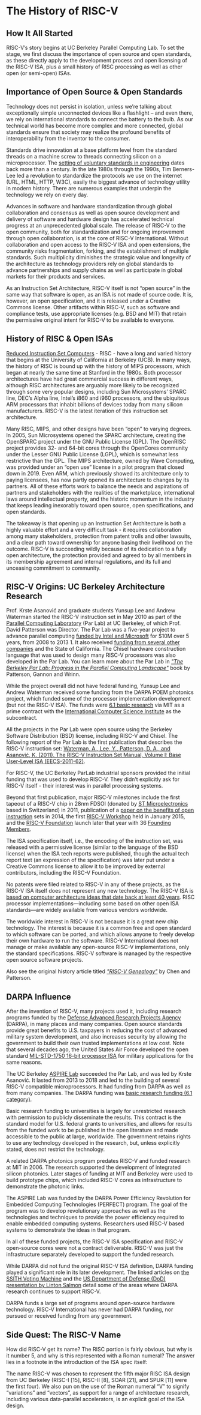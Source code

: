 # The History of RISC-V
## How It All Started
RISC-V’s story begins at UC Berkeley Parallel Computing Lab. To set the stage, we first discuss the importance of open source and open standards, as these directly apply to the development process and open licensing of the RISC-V ISA, plus a small history of RISC processing as well as other open (or semi-open) ISAs. 

## Importance of Open Source & Open Standards
Technology does not persist in isolation, unless we’re talking about exceptionally simple unconnected devices like a flashlight – and even there, we rely on international standards to connect the battery to the bulb. As our technical world has become more complex and more connected, global standards ensure that society may realize the profound benefits of interoperability from the inventor to the consumer.

Standards drive innovation at a base platform level from the standard threads on a machine screw to threads connecting silicon on a microprocessor. The [setting of voluntary standards in engineering](https://www.iec.ch/history/how-why-iec-was-started) dates back more than a century. In the late 1980s through the 1990s, Tim Berners-Lee led a revolution to standardize the protocols we use on the internet (URL, HTML, HTTP, W3C), easily the biggest advance of technology utility in modern history. There are numerous examples that underpin the technology we rely on every day.

Advances in software and hardware standardization through global collaboration and consensus as well as open source development and delivery of software and hardware design has accelerated technical progress at an unprecedented global scale. The release of RISC-V to the open community, both for standardization and for ongoing improvement through open collaboration, is at the core of RISC-V International. Without collaboration and open access to the RISC-V ISA and open extensions, the community risks fragmentation, forking, and the establishment of multiple standards. Such multiplicity diminishes the strategic value and longevity of the architecture as technology providers rely on global standards to advance partnerships and supply chains as well as participate in global markets for their products and services.

As an Instruction Set Architecture, RISC-V itself is not “open source” in the same way that software is open, as an ISA is not made of source code. It is, however, an open specification, and it is released under a Creative Commons license. Other artifacts within RISC-V, such as software and compliance tests, use appropriate licenses (e.g. BSD and MIT) that retain the permissive original intent for RISC-V to be available to everyone.

## History of RISC & Open ISAs
[Reduced Instruction Set Computers](https://en.wikipedia.org/wiki/Reduced_instruction_set_computer) - RISC - have a long and varied history that begins at the University of California at Berkeley (UCB). In many ways, the history of RISC is bound up with the history of MIPS processors, which began at nearly the same time at Stanford in the 1980s. Both processor architectures have had great commercial success in different ways, although RISC architectures are arguably more likely to be recognized through some very popular designs, including Sun Microsystems’ SPARC line, DEC’s Alpha line, Intel’s i860 and i960 processors, and the ubiquitous ARM processors that inhabit billions of devices today from many silicon manufacturers. RISC-V is the latest iteration of this instruction set architecture.

Many RISC, MIPS, and other designs have been “open” to varying degrees. In 2005, Sun Microsystems opened the SPARC architecture, creating the OpenSPARC project under the GNU Public License (GPL). The OpenRISC project provides 32- and 64-bit cores through the OpenCores community under the Lesser GNU Public License (LGPL), which is somewhat less restrictive than the GPL. The MIPS architecture, owned by Wave Computing, was provided under an “open use” license in a pilot program that closed down in 2019. Even ARM, which previously showed its architecture only to paying licensees, has now partly opened its architecture to changes by its partners. All of these efforts work to balance the needs and aspirations of partners and stakeholders with the realities of the marketplace, international laws around intellectual property, and the historic momentum in the industry that keeps leading inexorably toward open source, open specifications, and open standards.

The takeaway is that opening up an Instruction Set Architecture is both a highly valuable effort and a very difficult task - it requires collaboration among many stakeholders, protection from patent trolls and other lawsuits, and a clear path toward ownership for anyone basing their livelihood on the outcome. RISC-V is succeeding wildly because of its dedication to a fully open architecture, the protection provided and agreed to by all members in its membership agreement and internal regulations, and its full and unceasing commitment to community.

## RISC-V Origins: UC Berkeley Architecture Research
Prof. Krste Asanović and graduate students Yunsup Lee and Andrew Waterman started the RISC-V instruction set in May 2010 as part of the [Parallel Computing Laboratory](https://parlab.eecs.berkeley.edu/) (Par Lab) at UC Berkeley, of which Prof. David Patterson was Director. The Par Lab was a five-year project to advance parallel computing [funded by Intel and Microsoft](https://parlab.eecs.berkeley.edu/sponsors) for $10M over 5 years, from 2008 to 2013 1. It also received [funding from several other companies](https://parlab.eecs.berkeley.edu/sponsors) and the State of California. The Chisel hardware construction language that was used to design many RISC-V processors was also developed in the Par Lab. You can learn more about the Par Lab in [*"The Berkeley Par Lab: Progress in the Parallel Computing Landscape"*](https://www.amazon.com/Berkeley-Par-Lab-Computing-Landscape-ebook/dp/B00EQM51I4?) book by Patterson, Gannon and Wrinn.

While the project overall did not have federal funding, Yunsup Lee and Andrew Waterman received some funding from the DARPA POEM photonics project, which funded some of the processor implementation development (but not the RISC-V ISA). The funds were [6.1 basic research](https://www.rand.org/content/dam/rand/pubs/monograph_reports/MR1194/MR1194.appb.pdf) via MIT as a prime contract with the [International Computer Science Institute](http://www.icsi.berkeley.edu/icsi/) as the subcontract.

All the projects in the Par Lab were open source using the Berkeley Software Distribution (BSD) license, including RISC-V and Chisel. The following report of the Par Lab is the first publication that describes the RISC-V instruction set: [Waterman, A., Lee, Y., Patterson, D. A., and Asanović, K. (2011). The RISC-V Instruction Set Manual, Volume I: Base User-Level ISA (EECS-2011-62)](https://www2.eecs.berkeley.edu/Pubs/TechRpts/2011/EECS-2011-62.pdf).

For RISC-V, the UC Berkeley ParLab industrial sponsors provided the initial funding that was used to develop RISC-V. They didn’t explicitly ask for RISC-V itself - their interest was in parallel processing systems.

Beyond that first publication, major RISC-V milestones include the first tapeout of a RISC-V chip in 28nm FDSOI (donated by [ST Microelectronics](https://www.st.com/content/st_com/en/about/st_company_information/who-we-are.html) based in Switzerland) in 2011, publication of a [paper on the benefits of open instruction](https://www2.eecs.berkeley.edu/Pubs/TechRpts/2014/EECS-2014-146.pdf) sets in 2014, the first [RISC-V Workshop](https://live-risc-v.pantheonsite.io/proceedings/2015/01/1st-risc-v-workshop-bootcamp/) held in January 2015, and the [RISC-V Foundation](https://live-risc-v.pantheonsite.io/) launch later that year with 36 [Founding Members](https://riscv.org/membership/founding-members/).

The ISA specification itself, i.e., the encoding of the instruction set, was released with a permissive license (similar to the language of the BSD license) when the ISA tech reports were published, though the actual tech report text (an expression of the specification) was later put under a Creative Commons license to allow it to be improved by external contributors, including the RISC-V Foundation.

No patents were filed related to RISC-V in any of these projects, as the RISC-V ISA itself does not represent any new technology. The RISC-V ISA is [based on computer architecture ideas that date back at least 40 years](https://riscv.org/technical/specifications/risc-v-genealogy/). RISC processor implementations—including some based on other open ISA standards—are widely available from various vendors worldwide.

The worldwide interest in RISC-V is not because it is a great new chip technology. The interest is because it is a common free and open standard to which software can be ported, and which allows anyone to freely develop their own hardware to run the software. RISC-V International does not manage or make available any open-source RISC-V implementations, only the standard specifications. RISC-V software is managed by the respective open source software projects.

Also see the original history article titled [*"RISC-V Genealogy"*](https://riscv.org/technical/specifications/risc-v-genealogy/) by Chen and Patterson.

## DARPA Influence
After the invention of RISC-V, many projects used it, including research programs funded by the [Defense Advanced Research Projects Agency](https://www.darpa.mil/work-with-us/for-universities) (DARPA), in many places and many companies. Open source standards provide great benefits to U.S. taxpayers in reducing the cost of advanced military system development, and also increases security by allowing the government to build their own trusted implementations at low cost. Note that several decades ago, the United States Air Force developed the open standard [MIL-STD-1750 16-bit processor ISA](https://en.wikipedia.org/wiki/MIL-STD-1750A) for military applications for the same reasons.

The UC Berkeley [ASPIRE Lab](https://aspire.eecs.berkeley.edu/) succeeded the Par Lab, and was led by Krste Asanović. It lasted from 2013 to 2018 and led to the building of several RISC-V compatible microprocessors. It had funding from DARPA as well as from many companies. The DARPA funding was [basic research funding (6.1 category)](https://www.rand.org/content/dam/rand/pubs/monograph_reports/MR1194/MR1194.appb.pdf).

Basic research funding to universities is largely for unrestricted research with permission to publicly disseminate the results. This contract is the standard model for U.S. federal grants to universities, and allows for results from the funded work to be published in the open literature and made accessible to the public at large, worldwide. The government retains rights to use any technology developed in the research, but, unless explicitly stated, does not restrict the technology.

A related DARPA photonics program predates RISC-V and funded research at MIT in 2006. The research supported the development of integrated silicon photonics. Later stages of funding at MIT and Berkeley were used to build prototype chips, which included RISC-V cores as infrastructure to demonstrate the photonic links.

The ASPIRE Lab was funded by the DARPA Power Efficiency Revolution for Embedded Computing Technologies (PERFECT) program. The goal of the program was to develop revolutionary approaches as well as the technologies and techniques to provide the power efficiency required to enable embedded computing systems. Researchers used RISC-V based systems to demonstrate the ideas in that program.

In all of these funded projects, the RISC-V ISA specification and RISC-V open-source cores were not a contract deliverable. RISC-V was just the infrastructure separately developed to support the funded research.

While DARPA did not fund the original RISC-V ISA definition, DARPA funding played a significant role in its later development. The linked articles on [the SSITH Voting Machine](https://abopen.com/news/darpa-takes-risc-v-ssith-voting-machine-prototype-to-def-con-2019/) and the [US Department of Defense (DoD) presentation by Linton Salmon](https://riscv.org/wp-content/uploads/2017/12/Wed-1042-RISCV-Open-Source-LintonSalmon.pdf) detail some of the areas where DARPA research continues to support RISC-V.

DARPA funds a large set of programs around open-source hardware technology. RISC-V International has never had DARPA funding, nor pursued or received funding from any government.

## Side Quest: The RISC-V Name
How did RISC-V get its name? The RISC portion is fairly obvious, but why is it number 5, and why is this represented with a Roman numeral? The answer lies in a footnote in the introduction of the ISA spec itself:

The name RISC-V was chosen to represent the fifth major RISC ISA design from UC Berkeley (RISC-I [15], RISC-II [8], SOAR [21], and SPUR [11] were the first four). We also pun on the use of the Roman numeral “V” to signify “variations” and “vectors”, as support for a range of architecture research, including various data-parallel accelerators, is an explicit goal of the ISA design.